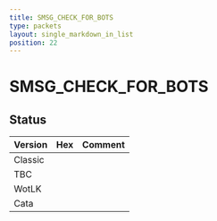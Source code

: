 ```yaml
---
title: SMSG_CHECK_FOR_BOTS
type: packets
layout: single_markdown_in_list
position: 22
---
```


# SMSG_CHECK_FOR_BOTS

## Status

Version | Hex | Comment
---------- | ---------- | ---------- 
Classic |  |  
TBC |  |  
WotLK |  |  
Cata |  |  
